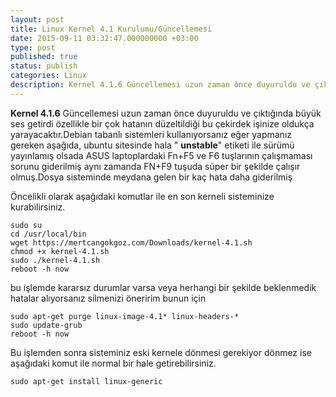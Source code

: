 ```yaml
---
layout: post
title: Linux Kernel 4.1 Kurulumu/Güncellemesi
date: 2015-09-11 03:32:47.000000000 +03:00
type: post
published: true
status: publish
categories: Linux
description: Kernel 4.1.6 Güncellemesi uzun zaman önce duyuruldu ve çıktığında büyük ses getirdi özellikle bir çok hatanın düzeltildiği bu çekirdek işinize oldukça
---
```


**Kernel 4.1.6** Güncellemesi uzun zaman önce duyuruldu ve çıktığında büyük ses getirdi özellikle bir çok hatanın düzeltildiği bu çekirdek işinize oldukça yarayacaktır.Debian tabanlı sistemleri kullanıyorsanız eğer yapmanız gereken aşağıda, ubuntu sitesinde hala " **unstable**" etiketi ile sürümü yayınlamış olsada ASUS laptoplardaki Fn+F5 ve F6 tuşlarının çalışmaması sorunu giderilmiş aynı zamanda FN+F9 tuşuda süper bir şekilde çalışır olmuş.Dosya sisteminde meydana gelen bir kaç hata daha giderilmiş

Öncelikli olarak aşağıdaki komutlar ile en son kerneli sisteminize kurabilirsiniz.

    sudo su
    cd /usr/local/bin
    wget https://mertcangokgoz.com/Downloads/kernel-4.1.sh
    chmod +x kernel-4.1.sh
    sudo ./kernel-4.1.sh
    reboot -h now

bu işlemde kararsız durumlar varsa veya herhangi bir şekilde beklenmedik hatalar alıyorsanız silmenizi öneririm bunun için

    sudo apt-get purge linux-image-4.1* linux-headers-*
    sudo update-grub
    reboot -h now

Bu işlemden sonra sisteminiz eski kernele dönmesi gerekiyor dönmez ise aşağıdaki komut ile normal bir hale getirebilirsiniz.

    sudo apt-get install linux-generic
